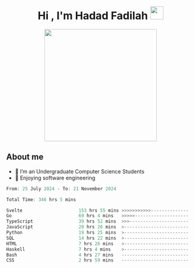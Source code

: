 <h1 align="center">Hi , I'm Hadad Fadilah <img src="https://media.giphy.com/media/hvRJCLFzcasrR4ia7z/giphy.gif" width="35"></h1>

<p align="center">
<img src="https://media.tenor.com/78dNivDemDAAAAAi/speech-bubble-venti.gif" width="300"/>    
</p>


##  About me
- 🔭 I’m an Undergraduate Computer Science Students
- 🌱 Enjoying software engineering

<!--START_SECTION:waka-->

```go
From: 25 July 2024 - To: 21 November 2024

Total Time: 346 hrs 5 mins

Svelte                     153 hrs 55 mins >>>>>>>>>>>--------------   44.22 %
Go                         69 hrs 4 mins   >>>>>--------------------   19.85 %
TypeScript                 39 hrs 52 mins  >>>----------------------   11.46 %
JavaScript                 20 hrs 20 mins  >------------------------   05.84 %
Python                     19 hrs 25 mins  >------------------------   05.58 %
SQL                        14 hrs 22 mins  >------------------------   04.13 %
HTML                       7 hrs 26 mins   >------------------------   02.14 %
Haskell                    7 hrs 4 mins    >------------------------   02.03 %
Bash                       4 hrs 27 mins   -------------------------   01.28 %
CSS                        2 hrs 59 mins   -------------------------   00.86 %
```

<!--END_SECTION:waka-->




<!--
**Fadil-Tao/Fadil-Tao** is a ✨ _special_ ✨ repository because its `README.md` (this file) appears on your GitHub profile.


